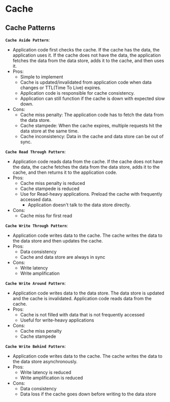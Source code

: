 # Cache

## Cache Patterns 
**`Cache Aside Pattern`**: 
  - Application code first checks the cache. If the cache has the data, the application uses it. If the cache does not have the data, the application fetches the data from the data store, adds it to the cache, and then uses it.
  - Pros: 
    - Simple to implement
    - Cache is updated/invalidated from application code when data changes or TTL(Time To Live) expires.
    - Application code is responsible for cache consistency.
    - Application can still function if the cache is down with expected slow down.
  - Cons: 
    - Cache miss penalty: The application code has to fetch the data from the data store.
    - Cache stampede: When the cache expires, multiple requests hit the data store at the same time.
    - Cache inconsistency: Data in the cache and data store can be out of sync.

**`Cache Read Through Pattern`**: 
  - Application code reads data from the cache. If the cache does not have the data, the cache fetches the data from the data store, adds it to the cache, and then returns it to the application code.
  - Pros: 
    - Cache miss penalty is reduced
    - Cache stampede is reduced
    - Use for Read-heavy applications. Preload the cache with frequently accessed data.
      - Application doesn't talk to the data store directly.
  - Cons: 
    - Cache miss for first read

**`Cache Write Through Pattern`**: 
  - Application code writes data to the cache. The cache writes the data to the data store and then updates the cache.
  - Pros: 
    - Data consistency
    - Cache and data store are always in sync
  - Cons: 
    - Write latency
    - Write amplification

**`Cache Write Around Pattern`**: 
  - Application code writes data to the data store. The data store is updated and the cache is invalidated. Application code reads data from the cache.
  - Pros: 
    - Cache is not filled with data that is not frequently accessed
    - Useful for write-heavy applications
  - Cons: 
    - Cache miss penalty
    - Cache stampede

**`Cache Write Behind Pattern`**: 
  - Application code writes data to the cache. The cache writes the data to the data store asynchronously.
  - Pros: 
    - Write latency is reduced
    - Write amplification is reduced
  - Cons: 
    - Data consistency
    - Data loss if the cache goes down before writing to the data store